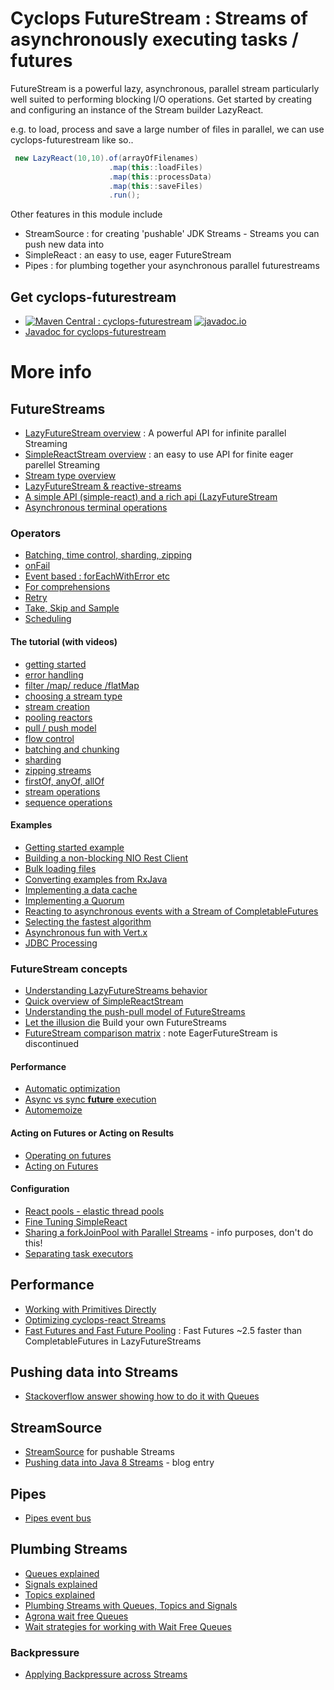 # Cyclops FutureStream : Streams of asynchronously executing tasks / futures

FutureStream is a powerful lazy, asynchronous, parallel stream particularly well suited to performing blocking I/O operations. Get started by creating and configuring an instance of the Stream builder LazyReact.

e.g. to load, process and save a large number of files in parallel, we can use cyclops-futurestream like so..
```java
 new LazyReact(10,10).of(arrayOfFilenames)
                      .map(this::loadFiles)
                      .map(this::processData)
                      .map(this::saveFiles)
                      .run();
```

Other features in this module include

* StreamSource : for creating 'pushable' JDK Streams - Streams you can push new data into
* SimpleReact : an easy to use, eager FutureStream
* Pipes : for plumbing together your asynchronous parallel futurestreams

## Get cyclops-futurestream


* [![Maven Central : cyclops-futurestream](https://maven-badges.herokuapp.com/maven-central/com.oath.cyclops/cyclops-futurestream/badge.svg)](https://maven-badges.herokuapp.com/maven-central/com.oath.cyclops/cyclops-futurestream)   [![javadoc.io](https://javadocio-badges.herokuapp.com/com.oath.cyclops/cyclops-futurestream/badge.svg)](https://javadocio-badges.herokuapp.com/com.oath.cyclops/cyclops-futurestream)
* [Javadoc for cyclops-futurestream](http://www.javadoc.io/doc/com.oath.cyclops/cyclops-futurestream)

# More info

## <a name="futureStreams">FutureStreams

* [LazyFutureStream overview](https://github.com/aol/cyclops-react/wiki/LazyFutureStream) : A powerful API for infinite parallel Streaming
* [SimpleReactStream overview](https://github.com/aol/cyclops-react/wiki/simple-react-streams-overview) : an easy to use API for finite eager parellel Streaming
* [Stream type overview](https://github.com/aol/cyclops-react/wiki/simple-react-streams-overview)
* [LazyFutureStream & reactive-streams](https://github.com/aol/cyclops-react/wiki/A-Reactive-Streams-Publisher-or-Subscriber)
* [A simple API (simple-react) and a rich api (LazyFutureStream](https://github.com/aol/cyclops-react/wiki/A-simple-API,-and-a-Rich-API)
* [Asynchronous terminal operations](https://github.com/aol/cyclops-react/wiki/Asynchronous-terminal-operations)

### <a name="fsOperators">Operators

* [Batching, time control, sharding, zipping](https://github.com/aol/cyclops-react/wiki/Batching,-Time-Control,-Sharding-and-Zipping-Operators)
* [onFail](https://github.com/aol/cyclops-react/wiki/Error-handling-with-onFail)
* [Event based : forEachWithError etc](https://github.com/aol/cyclops-react/wiki/Reactive-Tasks-:-reactive-streams-based-operators)
* [For comprehensions](https://github.com/aol/cyclops-react/wiki/for-comprehensions-within-a-Stream)
* [Retry](https://github.com/aol/cyclops-react/wiki/Retry-functionality-in-SimpleReact)
* [Take, Skip and Sample](https://github.com/aol/cyclops-react/wiki/Take,-Skip-and-Sample)
* [Scheduling](https://github.com/aol/cyclops-react/wiki/Scheduling-Streams)

#### <a name="fsTutorial">The tutorial (with videos)

* [getting started](https://medium.com/@johnmcclean/reactive-programming-with-java-8-and-simple-react-getting-started-b2e34a5f80db#.ablu1d3y4)
* [error handling](https://medium.com/@johnmcclean/reactive-programming-with-java-8-and-simple-react-error-handling-b184b2197c7e)
* [filter /map/ reduce /flatMap](https://medium.com/@johnmcclean/reactive-programming-with-java-8-and-simple-react-filter-map-reduce-flatmap-ce5a557ad2d4)
* [choosing a stream type](https://medium.com/@johnmcclean/reactive-programming-with-java-8-and-simple-react-choosing-a-stream-type-c24dc4dab1af)
* [stream creation](https://medium.com/@johnmcclean/reactive-programming-with-java-8-and-simple-react-stream-creation-4f9918e768e5)
* [pooling reactors](https://medium.com/@johnmcclean/reactive-programming-with-java-8-and-simple-react-pooling-reactors-bf6ae2c0a23b)
* [pull / push model](https://medium.com/@johnmcclean/reactive-programming-with-java-8-and-simple-react-pull-push-model-70751d63628f)
* [flow control](https://medium.com/@johnmcclean/reactive-programming-with-java-8-and-simple-react-flow-control-d2e713b843a9)
* [batching and chunking](https://medium.com/@johnmcclean/reactive-programming-with-java-8-and-simple-react-batching-and-chunking-ecac62ce8bec)
* [sharding](https://medium.com/@johnmcclean/reactive-programming-with-java-8-and-simple-react-sharding-c766019153b5)
* [zipping streams](https://medium.com/@johnmcclean/reactive-programming-with-java-8-and-simple-react-zipping-streams-ed6579c5bbf7)
* [firstOf, anyOf, allOf](https://medium.com/@johnmcclean/reactive-programming-with-java-8-and-simple-react-firstof-allof-anyof-293298273364)
* [stream operations](https://medium.com/@johnmcclean/reactive-programming-with-java-8-and-simple-react-stream-operations-4e79df564735#.omuvs8b7d)
* [sequence operations](https://medium.com/@johnmcclean/reactive-programming-with-java-8-and-simple-react-sequence-operations-88e36032245f)

#### <a name="fsExamples">Examples

* [Getting started example](https://github.com/aol/cyclops-react/wiki/Getting-started-with-a-simple-example)
* [Building a non-blocking NIO Rest Client](https://github.com/aol/cyclops-react/wiki/Example-:-Building-a-non-blocking-NIO-rest-client)
* [Bulk loading files](https://github.com/aol/cyclops-react/wiki/Example-:-Bulk-loading-files)
* [Converting examples from RxJava](https://github.com/aol/cyclops-react/wiki/Example-:-Converting-examples-from-RxJava)
* [Implementing a data cache](https://github.com/aol/cyclops-react/wiki/Example-:-Implementing-a-data-cache)
* [Implementing a Quorum](https://github.com/aol/cyclops-react/wiki/Example-:-Implementing-a-Quorum)
* [Reacting to asynchronous events with a Stream of CompletableFutures](https://github.com/aol/cyclops-react/wiki/Example-:-Reacting-to-Asynchronous-Events-with-a-Stream-of-CompletableFutures)
* [Selecting the fastest algorithm](https://github.com/aol/cyclops-react/wiki/Example-:-Selecting-the-fastest-algorithm---result)
* [Asynchronous fun with Vert.x](https://medium.com/@johnmcclean/asynchronous-fun-with-vert-x-and-cyclops-react-6fcc6557fe03#.svs5aai84)
* [JDBC Processing](https://medium.com/@johnmcclean/jdbc-processing-options-with-cyclops-react-49d62b02f775#.9cqwlbzf1)


### <a name="fsConcepts">FutureStream concepts

* [Understanding LazyFutureStreams behavior](https://github.com/aol/cyclops-react/wiki/Understanding-LazyFutureStreams-behaviour)
* [Quick overview of SimpleReactStream](https://github.com/aol/cyclops-react/wiki/What-does-SimpleReact-do%3F)
* [Understanding the push-pull model of FutureStreams](https://github.com/aol/cyclops-react/wiki/Understanding-the-pull---push-model-of-simple-react)
* [Let the illusion die](https://medium.com/@johnmcclean/let-the-illusion-die-ad2318282bf8#.x90xktmqe) Build your own FutureStreams
* [FutureStream comparison matrix](https://github.com/aol/cyclops-react/wiki/Feature-comparison-matrix) : note EagerFutureStream is discontinued

#### <a name="fsPerformance">Performance

* [Automatic optimization](https://github.com/aol/cyclops-react/wiki/Automatic-Optimization-%5BautoOptimize%5D)
* [Async vs sync **future** execution](https://github.com/aol/cyclops-react/wiki/async-and-sync-execution)
* [Automemoize](https://github.com/aol/cyclops-react/wiki/autoMemoize-(automatic-caching))

#### <a name="actingOnFutures">Acting on Futures or Acting on Results

* [Operating on futures](https://github.com/aol/cyclops-react/wiki/LazyFutureStream-operations-on-underlying-futures)
* [Acting on Futures](https://github.com/aol/cyclops-react/wiki/Acting-on-Futures-(actOnFutures-operator))

#### <a name="fsConfiguration">Configuration

* [React pools - elastic thread pools](https://github.com/aol/cyclops-react/wiki/ReactPools)
* [Fine Tuning SimpleReact](https://github.com/aol/cyclops-react/wiki/Fine-tuning-SimpleReact)
* [Sharing a forkJoinPool with Parallel Streams](https://github.com/aol/cyclops-react/wiki/Sharing-a-ForkJoinPool-with-ParallelStreams) - info purposes, don't do this!
* [Separating task executors](https://github.com/aol/cyclops-react/wiki/Separating-Task-Executors)



## <a name="performance">Performance

* [Working with Primitives Directly](https://github.com/aol/cyclops-react/wiki/Working-with-Primitives-in-Streams)
* [Optimizing cyclops-react Streams](https://medium.com/@johnmcclean/optimizing-simple-react-streams-30b6929fafeb#.dfdqwc7tv)
* [Fast Futures and Fast Future Pooling](https://github.com/aol/cyclops-react/wiki/FastFutures-and-FastFuture-Pooling) : Fast Futures ~2.5 faster than CompletableFutures in LazyFutureStreams

## <a name="pushing">Pushing data into Streams

* [Stackoverflow answer showing how to do it with Queues](http://stackoverflow.com/a/28967294)

## <a name="streamSource">StreamSource

* [StreamSource](https://github.com/aol/cyclops-react/wiki/StreamSource) for pushable Streams
* [Pushing data into Java 8 Streams](http://jroller.com/ie/entry/pushing_data_into_java_8) - blog entry

## <a name="streamSource">Pipes

* [Pipes event bus](https://github.com/aol/cyclops-react/wiki/Pipes-:-an-event-bus)



## <a name="plumbing">Plumbing Streams

* [Queues explained](https://github.com/aol/cyclops-react/wiki/Queues-explained)
* [Signals explained](https://github.com/aol/cyclops-react/wiki/Signals-Explained)
* [Topics explained](https://github.com/aol/cyclops-react/wiki/Topics-Explained)
* [Plumbing Streams with Queues, Topics and Signals](https://medium.com/@johnmcclean/plumbing-java-8-streams-with-queues-topics-and-signals-d9a71eafbbcc#.fbwoae34f)
* [Agrona wait free Queues ](https://github.com/aol/cyclops-react/wiki/Agrona-Wait-Free-Queues)
* [Wait strategies for working with Wait Free Queues](https://github.com/aol/cyclops-react/wiki/Wait-Strategies-for-working-with-Wait-Free-Queues)

### <a name="backpressure">Backpressure

* [Applying Backpressure across Streams](https://medium.com/@johnmcclean/applying-back-pressure-across-streams-f8185ad57f3a#.szymzi9nj)


